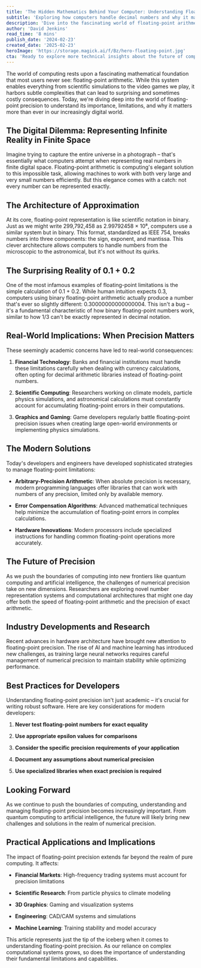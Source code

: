 ```yaml
---
title: 'The Hidden Mathematics Behind Your Computer: Understanding Floating-Point Precision'
subtitle: 'Exploring how computers handle decimal numbers and why it matters'
description: 'Dive into the fascinating world of floating-point arithmetic, the mathematical foundation that powers modern computing. Understand how computers handle decimal numbers, the limitations of this system, and its real-world implications in fields from finance to scientific research.'
author: 'David Jenkins'
read_time: '8 mins'
publish_date: '2024-02-23'
created_date: '2025-02-23'
heroImage: 'https://storage.magick.ai/f/Bz/hero-floating-point.jpg'
cta: 'Ready to explore more technical insights about the future of computing? Follow us on LinkedIn at MagickAI for regular updates on cutting-edge technology and mathematical concepts that shape our digital world!'
---
```


The world of computing rests upon a fascinating mathematical foundation that most users never see: floating-point arithmetic. While this system enables everything from scientific simulations to the video games we play, it harbors subtle complexities that can lead to surprising and sometimes costly consequences. Today, we're diving deep into the world of floating-point precision to understand its importance, limitations, and why it matters more than ever in our increasingly digital world.

## The Digital Dilemma: Representing Infinite Reality in Finite Space

Imagine trying to capture the entire universe in a photograph – that's essentially what computers attempt when representing real numbers in finite digital space. Floating-point arithmetic is computing's elegant solution to this impossible task, allowing machines to work with both very large and very small numbers efficiently. But this elegance comes with a catch: not every number can be represented exactly.

## The Architecture of Approximation

At its core, floating-point representation is like scientific notation in binary. Just as we might write 299,792,458 as 2.99792458 × 10⁸, computers use a similar system but in binary. This format, standardized as IEEE 754, breaks numbers into three components: the sign, exponent, and mantissa. This clever architecture allows computers to handle numbers from the microscopic to the astronomical, but it's not without its quirks.

## The Surprising Reality of 0.1 + 0.2

One of the most infamous examples of floating-point limitations is the simple calculation of 0.1 + 0.2. While human intuition expects 0.3, computers using binary floating-point arithmetic actually produce a number that's ever so slightly different: 0.30000000000000004. This isn't a bug – it's a fundamental characteristic of how binary floating-point numbers work, similar to how 1/3 can't be exactly represented in decimal notation.

## Real-World Implications: When Precision Matters

These seemingly academic concerns have led to real-world consequences:

1. **Financial Technology**: Banks and financial institutions must handle these limitations carefully when dealing with currency calculations, often opting for decimal arithmetic libraries instead of floating-point numbers.

2. **Scientific Computing**: Researchers working on climate models, particle physics simulations, and astronomical calculations must constantly account for accumulating floating-point errors in their computations.

3. **Graphics and Gaming**: Game developers regularly battle floating-point precision issues when creating large open-world environments or implementing physics simulations.

## The Modern Solutions

Today's developers and engineers have developed sophisticated strategies to manage floating-point limitations:

- **Arbitrary-Precision Arithmetic**: When absolute precision is necessary, modern programming languages offer libraries that can work with numbers of any precision, limited only by available memory.

- **Error Compensation Algorithms**: Advanced mathematical techniques help minimize the accumulation of floating-point errors in complex calculations.

- **Hardware Innovations**: Modern processors include specialized instructions for handling common floating-point operations more accurately.

## The Future of Precision

As we push the boundaries of computing into new frontiers like quantum computing and artificial intelligence, the challenges of numerical precision take on new dimensions. Researchers are exploring novel number representation systems and computational architectures that might one day offer both the speed of floating-point arithmetic and the precision of exact arithmetic.

## Industry Developments and Research

Recent advances in hardware architecture have brought new attention to floating-point precision. The rise of AI and machine learning has introduced new challenges, as training large neural networks requires careful management of numerical precision to maintain stability while optimizing performance.

## Best Practices for Developers

Understanding floating-point precision isn't just academic – it's crucial for writing robust software. Here are key considerations for modern developers:

1. **Never test floating-point numbers for exact equality**

2. **Use appropriate epsilon values for comparisons**

3. **Consider the specific precision requirements of your application**

4. **Document any assumptions about numerical precision**

5. **Use specialized libraries when exact precision is required**

## Looking Forward

As we continue to push the boundaries of computing, understanding and managing floating-point precision becomes increasingly important. From quantum computing to artificial intelligence, the future will likely bring new challenges and solutions in the realm of numerical precision.

## Practical Applications and Implications

The impact of floating-point precision extends far beyond the realm of pure computing. It affects:

- **Financial Markets**: High-frequency trading systems must account for precision limitations

- **Scientific Research**: From particle physics to climate modeling

- **3D Graphics**: Gaming and visualization systems

- **Engineering**: CAD/CAM systems and simulations

- **Machine Learning**: Training stability and model accuracy

This article represents just the tip of the iceberg when it comes to understanding floating-point precision. As our reliance on complex computational systems grows, so does the importance of understanding their fundamental limitations and capabilities.